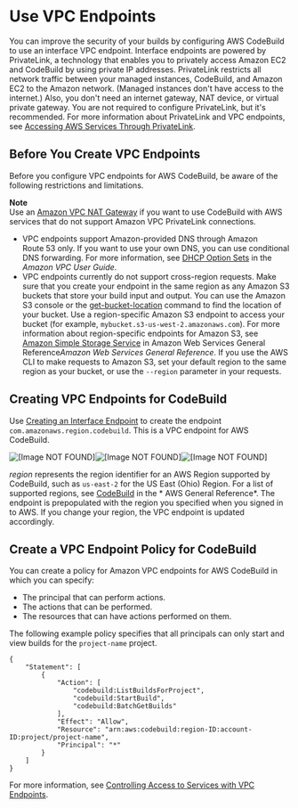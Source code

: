 # Use VPC Endpoints<a name="use-vpc-endpoints-with-codebuild"></a>

 You can improve the security of your builds by configuring AWS CodeBuild to use an interface VPC endpoint\. Interface endpoints are powered by PrivateLink, a technology that enables you to privately access Amazon EC2 and CodeBuild by using private IP addresses\. PrivateLink restricts all network traffic between your managed instances, CodeBuild, and Amazon EC2 to the Amazon network\. \(Managed instances don't have access to the internet\.\) Also, you don't need an internet gateway, NAT device, or virtual private gateway\. You are not required to configure PrivateLink, but it's recommended\. For more information about PrivateLink and VPC endpoints, see [Accessing AWS Services Through PrivateLink](https://docs.aws.amazon.com/vpc/latest/userguide/VPC_Introduction.html#what-is-privatelink)\. 

## Before You Create VPC Endpoints<a name="vpc-endpoints-before-you-begin"></a>

 Before you configure VPC endpoints for AWS CodeBuild, be aware of the following restrictions and limitations\. 

**Note**  
 Use an [Amazon VPC NAT Gateway](https://docs.aws.amazon.com/vpc/latest/userguide/VPC_NAT_Instance.html) if you want to use CodeBuild with AWS services that do not support Amazon VPC PrivateLink connections\. 
+  VPC endpoints support Amazon\-provided DNS through Amazon Route 53 only\. If you want to use your own DNS, you can use conditional DNS forwarding\. For more information, see [DHCP Option Sets](https://docs.aws.amazon.com/vpc/latest/userguide/VPC_DHCP_Options.html) in the *Amazon VPC User Guide*\. 
+  VPC endpoints currently do not support cross\-region requests\. Make sure that you create your endpoint in the same region as any Amazon S3 buckets that store your build input and output\. You can use the Amazon S3 console or the [ get\-bucket\-location](https://docs.aws.amazon.com/cli/latest/reference/s3api/get-bucket-location.html) command to find the location of your bucket\. Use a region\-specific Amazon S3 endpoint to access your bucket \(for example, `mybucket.s3-us-west-2.amazonaws.com`\)\. For more information about region\-specific endpoints for Amazon S3, see [Amazon Simple Storage Service](https://docs.aws.amazon.com/general/latest/gr/rande.html#s3_region) in Amazon Web Services General Reference*Amazon Web Services General Reference*\. If you use the AWS CLI to make requests to Amazon S3, set your default region to the same region as your bucket, or use the `--region` parameter in your requests\.

## Creating VPC Endpoints for CodeBuild<a name="creating-vpc-endpoints"></a>

Use [Creating an Interface Endpoint](https://docs.aws.amazon.com/vpc/latest/userguide/vpce-interface.html#create-interface-endpoint) to create the endpoint `com.amazonaws.region.codebuild`\. This is a VPC endpoint for AWS CodeBuild\. 

![\[Image NOT FOUND\]](http://docs.aws.amazon.com/codebuild/latest/userguide/images/vpc-endpoint.png)![\[Image NOT FOUND\]](http://docs.aws.amazon.com/codebuild/latest/userguide/)![\[Image NOT FOUND\]](http://docs.aws.amazon.com/codebuild/latest/userguide/)

 *region* represents the region identifier for an AWS Region supported by CodeBuild, such as `us-east-2` for the US East \(Ohio\) Region\. For a list of supported regions, see [CodeBuild](https://docs.aws.amazon.com/general/latest/gr/rande.html#codebuild_region) in the * AWS General Reference*\. The endpoint is prepopulated with the region you specified when you signed in to AWS\. If you change your region, the VPC endpoint is updated accordingly\. 

## Create a VPC Endpoint Policy for CodeBuild<a name="creating-vpc-endpoint-policy"></a>

 You can create a policy for Amazon VPC endpoints for AWS CodeBuild in which you can specify:
+ The principal that can perform actions\.
+ The actions that can be performed\.
+ The resources that can have actions performed on them\. 

The following example policy specifies that all principals can only start and view builds for the `project-name` project\. 

```
{
    "Statement": [
        {
            "Action": [
                "codebuild:ListBuildsForProject",
                "codebuild:StartBuild",
                "codebuild:BatchGetBuilds"
            ],
            "Effect": "Allow",
            "Resource": "arn:aws:codebuild:region-ID:account-ID:project/project-name",
            "Principal": "*"
        }
    ]
}
```

 For more information, see [Controlling Access to Services with VPC Endpoints](https://docs.aws.amazon.com/vpc/latest/userguide/vpc-endpoints-access.html)\. 